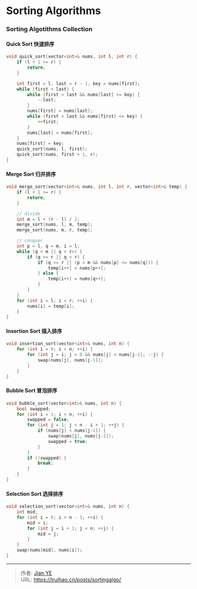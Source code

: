 # Sorting Algorithms



### Sorting Algotithms Collection

#### Quick Sort 快速排序

```c++
void quick_sort(vector<int>& nums, int l, int r) {
    if (l + 1 >= r) {
        return;
    }

    int first = l, last = r - 1, key = nums[first];
    while (first < last) {
        while (first < last && nums[last] >= key) {
            --last;
        }
        nums[first] = nums[last];
        while (first < last && nums[first] <= key) {
            ++first;
        }
        nums[last] = nums[first];
    }
    nums[first] = key;
    quick_sort(nums, l, first);
    quick_sort(nums, first + 1, r);
}
```

#### Merge Sort 归并排序

```c++
void merge_sort(vector<int>& nums, int l, int r, vector<int>& temp) {
    if (l + 1 >= r) {
        return;
    }

    // divide
    int m = l + (r - l) / 2;
    merge_sort(nums, l, m, temp);
    merge_sort(nums, m, r, temp);

    // conquer
    int p = l, q = m, i = l;
    while (q < m || q < r>) {
        if (q >= r || q < r) {
            if (q >= r || (p < m && nums[p] <= nums[q])) {
                temp[i++] = nums[p++];
            } else {
                temp[i++] = nums[q++];
            }
        }
    }
    for (int i = l; i < r; ++i) {
        nums[i] = temp[i];
    }
}
```


#### Insertion Sort 插入排序

```c++
void insertion_sort(vector<int>& nums, int n) {
    for (int i = 0; i < n; ++i) {
        for (int j = i; j > 0 && nums[j] < nums[j-1]; --j) {
            swap(nums[j], nums[j-1]);
        }
    }
}
```


#### Bubble Sort 冒泡排序
```c++
void bubble_sort(vector<int>& nums, int n) {
    bool swapped;
    for (int i = 1; i < n; ++i) {
        swapped = false;
        for (int j = 1; j < n - i + 1; ++j) {
            if (nums[j] < nums[j-1]) {
                swap(nums[j], nums[j-1]);
                swapped = true;
            }
        }
        if (!swapped) {
            break;
        }
    }
}
```

#### Selection Sort 选择排序

```c++
void selection_sort(vector<int>& nums, int n) {
    int mid;
    for (int i = 0; i < n - 1; ++i) {
        mid = i;
        for (int j = i + 1; j < n; ++j) {
            mid = j;
        }
    }
    swap(nums[mid], nums[i]);
}
```


---

> 作者: [Jian YE](https://github.com/jianye0428)  
> URL: https://lruihao.cn/posts/sortingalgo/  

